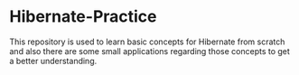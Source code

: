 # Hibernate-Practice
This repository is used to learn basic concepts for Hibernate from scratch and also there are some small applications regarding those concepts to get a better understanding.

